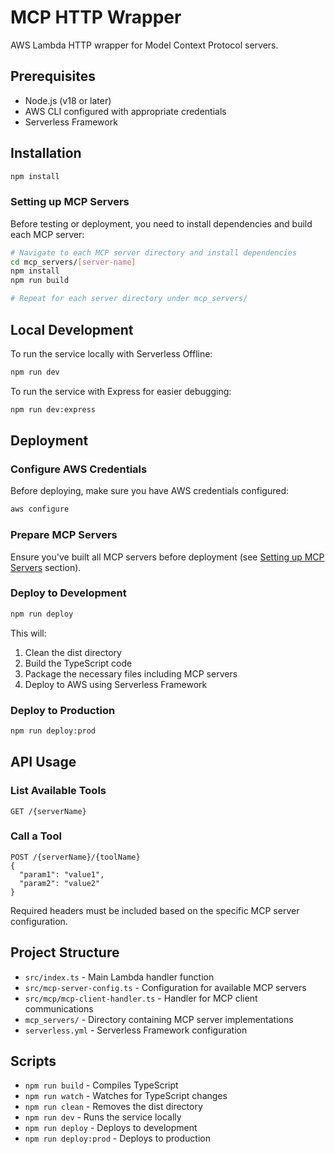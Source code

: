 # MCP HTTP Wrapper

AWS Lambda HTTP wrapper for Model Context Protocol servers.

## Prerequisites

- Node.js (v18 or later)
- AWS CLI configured with appropriate credentials
- Serverless Framework

## Installation

```bash
npm install
```

### Setting up MCP Servers

Before testing or deployment, you need to install dependencies and build each MCP server:

```bash
# Navigate to each MCP server directory and install dependencies
cd mcp_servers/[server-name]
npm install
npm run build

# Repeat for each server directory under mcp_servers/
```

## Local Development

To run the service locally with Serverless Offline:

```bash
npm run dev
```

To run the service with Express for easier debugging:

```bash
npm run dev:express
```

## Deployment

### Configure AWS Credentials

Before deploying, make sure you have AWS credentials configured:

```bash
aws configure
```

### Prepare MCP Servers

Ensure you've built all MCP servers before deployment (see [Setting up MCP Servers](#setting-up-mcp-servers) section).

### Deploy to Development

```bash
npm run deploy
```

This will:
1. Clean the dist directory
2. Build the TypeScript code 
3. Package the necessary files including MCP servers
4. Deploy to AWS using Serverless Framework

### Deploy to Production

```bash
npm run deploy:prod
```

## API Usage

### List Available Tools

```http
GET /{serverName}
```

### Call a Tool

```http
POST /{serverName}/{toolName}
{
  "param1": "value1",
  "param2": "value2"
}
```

Required headers must be included based on the specific MCP server configuration.

## Project Structure

- `src/index.ts` - Main Lambda handler function
- `src/mcp-server-config.ts` - Configuration for available MCP servers
- `src/mcp/mcp-client-handler.ts` - Handler for MCP client communications
- `mcp_servers/` - Directory containing MCP server implementations
- `serverless.yml` - Serverless Framework configuration

## Scripts

- `npm run build` - Compiles TypeScript
- `npm run watch` - Watches for TypeScript changes
- `npm run clean` - Removes the dist directory
- `npm run dev` - Runs the service locally
- `npm run deploy` - Deploys to development
- `npm run deploy:prod` - Deploys to production 